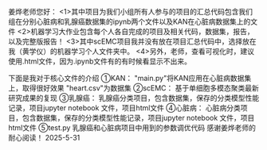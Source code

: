 姜烨老师您好：
<1>其中项目为我们小组所有人参与的项目的汇总代码包含我们组在分别心脏病和乳腺癌数据集的ipynb两个文件以及KAN在心脏病数据集上的文件
<2>机器学习大作业包含每个人各自完成的项目及相关代码，数据集，报告，以及完整版报告！
<3>其中scEMC项目我并没有放在项目汇总代码中，选择放在我（黄学仪）的机器学习个人文件夹中。
<4>另外，老师，查看可视化时，建议使用.html文件，因为.ipynb文件有的有时候看显示不出来。

下面是我对于核心文件的介绍
①KAN：
"main.py"将KAN应用在心脏病数据集上，取得很好效果
"heart.csv"为数据集
②scEMC：
基于单细胞多模态聚类最新研究成果的复现
③乳腺癌：
乳腺癌分类项目，包含数据集，保存的分类模型性能记录，项目jupyter notebook 文件，项目html文件
④心脏病：
心脏病分类项目，包含数据集，保存的分类模型性能记录，项目jupyter notebook 文件，项目html文件
⑤test.py
乳腺癌和心脏病项目中用到的参数调优代码
感谢姜烨老师的耐心阅读！
2025-5-31
